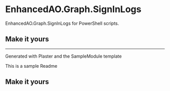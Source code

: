 # EnhancedAO.Graph.SignInLogs

EnhancedAO.Graph.SignInLogs for PowerShell scripts.

## Make it yours

---
Generated with Plaster and the SampleModule template


This is a sample Readme

## Make it yours
